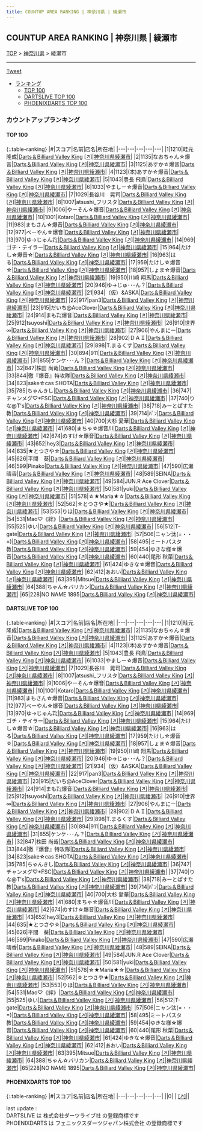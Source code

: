 ```yaml
---
title: COUNTUP AREA RANKING | 神奈川県 | 綾瀬市
---
```

## COUNTUP AREA RANKING | 神奈川県 | 綾瀬市

[TOP](/darts/rank/) > [神奈川県](/darts/rank/神奈川県/) > 綾瀬市

___

<a href="https://twitter.com/share?ref_src=twsrc%5Etfw" data-text="COUNTUP AREA RANKING | 神奈川県綾瀬市" class="twitter-share-button" data-hashtags="DARTSLIVE,PHOENIXDARTS,darts,ダーツ" data-show-count="false">Tweet</a>

* [ランキング](#カウントアップランキング)
    * [TOP 100](#top-100)
    * [DARTSLIVE TOP 100](#dartslive-top-100)
    * [PHOENIXDARTS TOP 100](#phoenixdarts-top-100)

### カウントアップランキング

#### TOP 100



{:.table-ranking}
|#|スコア|名前|店名|所在地|
|---|---|---|---|---|
|1|1210|<span class="rank-name-dl">畦元 隆成</span>|<a href="/darts/rank/shops/16e871fc133f58080d9b047a20a7ba1e.html">Darts＆Billiard Valley King</a> <a href="https://search.dartslive.com/jp/shop/16e871fc133f58080d9b047a20a7ba1e">[↗]</a>|<a href="/darts/rank/神奈川県/綾瀬市">神奈川県綾瀬市</a>|
|2|1135|<span class="rank-name-dl">なおちゃん☆爆音</span>|<a href="/darts/rank/shops/16e871fc133f58080d9b047a20a7ba1e.html">Darts＆Billiard Valley King</a> <a href="https://search.dartslive.com/jp/shop/16e871fc133f58080d9b047a20a7ba1e">[↗]</a>|<a href="/darts/rank/神奈川県/綾瀬市">神奈川県綾瀬市</a>|
|3|1125|<span class="rank-name-dl">あすか☆爆音</span>|<a href="/darts/rank/shops/16e871fc133f58080d9b047a20a7ba1e.html">Darts＆Billiard Valley King</a> <a href="https://search.dartslive.com/jp/shop/16e871fc133f58080d9b047a20a7ba1e">[↗]</a>|<a href="/darts/rank/神奈川県/綾瀬市">神奈川県綾瀬市</a>|
|4|1123|<span class="rank-name-dl">(本)あすか☆爆音</span>|<a href="/darts/rank/shops/16e871fc133f58080d9b047a20a7ba1e.html">Darts＆Billiard Valley King</a> <a href="https://search.dartslive.com/jp/shop/16e871fc133f58080d9b047a20a7ba1e">[↗]</a>|<a href="/darts/rank/神奈川県/綾瀬市">神奈川県綾瀬市</a>|
|5|1043|<span class="rank-name-dl">豊長 飛鳥</span>|<a href="/darts/rank/shops/16e871fc133f58080d9b047a20a7ba1e.html">Darts＆Billiard Valley King</a> <a href="https://search.dartslive.com/jp/shop/16e871fc133f58080d9b047a20a7ba1e">[↗]</a>|<a href="/darts/rank/神奈川県/綾瀬市">神奈川県綾瀬市</a>|
|6|1033|<span class="rank-name-dl">やましー☆爆音</span>|<a href="/darts/rank/shops/16e871fc133f58080d9b047a20a7ba1e.html">Darts＆Billiard Valley King</a> <a href="https://search.dartslive.com/jp/shop/16e871fc133f58080d9b047a20a7ba1e">[↗]</a>|<a href="/darts/rank/神奈川県/綾瀬市">神奈川県綾瀬市</a>|
|7|1029|<span class="rank-name-dl">長谷川　晃司</span>|<a href="/darts/rank/shops/16e871fc133f58080d9b047a20a7ba1e.html">Darts＆Billiard Valley King</a> <a href="https://search.dartslive.com/jp/shop/16e871fc133f58080d9b047a20a7ba1e">[↗]</a>|<a href="/darts/rank/神奈川県/綾瀬市">神奈川県綾瀬市</a>|
|8|1007|<span class="rank-name-dl">atsushi_フリスタ</span>|<a href="/darts/rank/shops/16e871fc133f58080d9b047a20a7ba1e.html">Darts＆Billiard Valley King</a> <a href="https://search.dartslive.com/jp/shop/16e871fc133f58080d9b047a20a7ba1e">[↗]</a>|<a href="/darts/rank/神奈川県/綾瀬市">神奈川県綾瀬市</a>|
|9|1006|<span class="rank-name-dl">やーそん☆爆音</span>|<a href="/darts/rank/shops/16e871fc133f58080d9b047a20a7ba1e.html">Darts＆Billiard Valley King</a> <a href="https://search.dartslive.com/jp/shop/16e871fc133f58080d9b047a20a7ba1e">[↗]</a>|<a href="/darts/rank/神奈川県/綾瀬市">神奈川県綾瀬市</a>|
|10|1001|<span class="rank-name-dl">Kotaro</span>|<a href="/darts/rank/shops/16e871fc133f58080d9b047a20a7ba1e.html">Darts＆Billiard Valley King</a> <a href="https://search.dartslive.com/jp/shop/16e871fc133f58080d9b047a20a7ba1e">[↗]</a>|<a href="/darts/rank/神奈川県/綾瀬市">神奈川県綾瀬市</a>|
|11|983|<span class="rank-name-dl">まもさん☆爆音</span>|<a href="/darts/rank/shops/16e871fc133f58080d9b047a20a7ba1e.html">Darts＆Billiard Valley King</a> <a href="https://search.dartslive.com/jp/shop/16e871fc133f58080d9b047a20a7ba1e">[↗]</a>|<a href="/darts/rank/神奈川県/綾瀬市">神奈川県綾瀬市</a>|
|12|977|<span class="rank-name-dl">べーやん☆爆音</span>|<a href="/darts/rank/shops/16e871fc133f58080d9b047a20a7ba1e.html">Darts＆Billiard Valley King</a> <a href="https://search.dartslive.com/jp/shop/16e871fc133f58080d9b047a20a7ba1e">[↗]</a>|<a href="/darts/rank/神奈川県/綾瀬市">神奈川県綾瀬市</a>|
|13|970|<span class="rank-name-dl">ゆ→じゅん㌠</span>|<a href="/darts/rank/shops/16e871fc133f58080d9b047a20a7ba1e.html">Darts＆Billiard Valley King</a> <a href="https://search.dartslive.com/jp/shop/16e871fc133f58080d9b047a20a7ba1e">[↗]</a>|<a href="/darts/rank/神奈川県/綾瀬市">神奈川県綾瀬市</a>|
|14|969|<span class="rank-name-dl">ゴチ・テイラー</span>|<a href="/darts/rank/shops/16e871fc133f58080d9b047a20a7ba1e.html">Darts＆Billiard Valley King</a> <a href="https://search.dartslive.com/jp/shop/16e871fc133f58080d9b047a20a7ba1e">[↗]</a>|<a href="/darts/rank/神奈川県/綾瀬市">神奈川県綾瀬市</a>|
|15|964|<span class="rank-name-dl">たけし☆爆音☆</span>|<a href="/darts/rank/shops/16e871fc133f58080d9b047a20a7ba1e.html">Darts＆Billiard Valley King</a> <a href="https://search.dartslive.com/jp/shop/16e871fc133f58080d9b047a20a7ba1e">[↗]</a>|<a href="/darts/rank/神奈川県/綾瀬市">神奈川県綾瀬市</a>|
|16|963|<span class="rank-name-dl">はる</span>|<a href="/darts/rank/shops/16e871fc133f58080d9b047a20a7ba1e.html">Darts＆Billiard Valley King</a> <a href="https://search.dartslive.com/jp/shop/16e871fc133f58080d9b047a20a7ba1e">[↗]</a>|<a href="/darts/rank/神奈川県/綾瀬市">神奈川県綾瀬市</a>|
|17|959|<span class="rank-name-dl">たけし☆爆音‪☆</span>|<a href="/darts/rank/shops/16e871fc133f58080d9b047a20a7ba1e.html">Darts＆Billiard Valley King</a> <a href="https://search.dartslive.com/jp/shop/16e871fc133f58080d9b047a20a7ba1e">[↗]</a>|<a href="/darts/rank/神奈川県/綾瀬市">神奈川県綾瀬市</a>|
|18|957|<span class="rank-name-dl">しょま☆爆音</span>|<a href="/darts/rank/shops/16e871fc133f58080d9b047a20a7ba1e.html">Darts＆Billiard Valley King</a> <a href="https://search.dartslive.com/jp/shop/16e871fc133f58080d9b047a20a7ba1e">[↗]</a>|<a href="/darts/rank/神奈川県/綾瀬市">神奈川県綾瀬市</a>|
|19|950|<span class="rank-name-dl">川﨑 翔馬</span>|<a href="/darts/rank/shops/16e871fc133f58080d9b047a20a7ba1e.html">Darts＆Billiard Valley King</a> <a href="https://search.dartslive.com/jp/shop/16e871fc133f58080d9b047a20a7ba1e">[↗]</a>|<a href="/darts/rank/神奈川県/綾瀬市">神奈川県綾瀬市</a>|
|20|946|<span class="rank-name-dl">ゆ→じゅ･･･ん？</span>|<a href="/darts/rank/shops/16e871fc133f58080d9b047a20a7ba1e.html">Darts＆Billiard Valley King</a> <a href="https://search.dartslive.com/jp/shop/16e871fc133f58080d9b047a20a7ba1e">[↗]</a>|<a href="/darts/rank/神奈川県/綾瀬市">神奈川県綾瀬市</a>|
|21|934|<span class="rank-name-dl">（仮）&amp;ASKA</span>|<a href="/darts/rank/shops/16e871fc133f58080d9b047a20a7ba1e.html">Darts＆Billiard Valley King</a> <a href="https://search.dartslive.com/jp/shop/16e871fc133f58080d9b047a20a7ba1e">[↗]</a>|<a href="/darts/rank/神奈川県/綾瀬市">神奈川県綾瀬市</a>|
|22|917|<span class="rank-name-dl">pan3</span>|<a href="/darts/rank/shops/16e871fc133f58080d9b047a20a7ba1e.html">Darts＆Billiard Valley King</a> <a href="https://search.dartslive.com/jp/shop/16e871fc133f58080d9b047a20a7ba1e">[↗]</a>|<a href="/darts/rank/神奈川県/綾瀬市">神奈川県綾瀬市</a>|
|23|915|<span class="rank-name-dl">だいち@AceClover</span>|<a href="/darts/rank/shops/16e871fc133f58080d9b047a20a7ba1e.html">Darts＆Billiard Valley King</a> <a href="https://search.dartslive.com/jp/shop/16e871fc133f58080d9b047a20a7ba1e">[↗]</a>|<a href="/darts/rank/神奈川県/綾瀬市">神奈川県綾瀬市</a>|
|24|914|<span class="rank-name-dl">まも㌠爆音</span>|<a href="/darts/rank/shops/16e871fc133f58080d9b047a20a7ba1e.html">Darts＆Billiard Valley King</a> <a href="https://search.dartslive.com/jp/shop/16e871fc133f58080d9b047a20a7ba1e">[↗]</a>|<a href="/darts/rank/神奈川県/綾瀬市">神奈川県綾瀬市</a>|
|25|912|<span class="rank-name-dl">tsuyoshi</span>|<a href="/darts/rank/shops/16e871fc133f58080d9b047a20a7ba1e.html">Darts＆Billiard Valley King</a> <a href="https://search.dartslive.com/jp/shop/16e871fc133f58080d9b047a20a7ba1e">[↗]</a>|<a href="/darts/rank/神奈川県/綾瀬市">神奈川県綾瀬市</a>|
|26|910|<span class="rank-name-dl">世界∞</span>|<a href="/darts/rank/shops/16e871fc133f58080d9b047a20a7ba1e.html">Darts＆Billiard Valley King</a> <a href="https://search.dartslive.com/jp/shop/16e871fc133f58080d9b047a20a7ba1e">[↗]</a>|<a href="/darts/rank/神奈川県/綾瀬市">神奈川県綾瀬市</a>|
|27|906|<span class="rank-name-dl">やんまにー</span>|<a href="/darts/rank/shops/16e871fc133f58080d9b047a20a7ba1e.html">Darts＆Billiard Valley King</a> <a href="https://search.dartslive.com/jp/shop/16e871fc133f58080d9b047a20a7ba1e">[↗]</a>|<a href="/darts/rank/神奈川県/綾瀬市">神奈川県綾瀬市</a>|
|28|902|<span class="rank-name-dl">ＤＡＩ</span>|<a href="/darts/rank/shops/16e871fc133f58080d9b047a20a7ba1e.html">Darts＆Billiard Valley King</a> <a href="https://search.dartslive.com/jp/shop/16e871fc133f58080d9b047a20a7ba1e">[↗]</a>|<a href="/darts/rank/神奈川県/綾瀬市">神奈川県綾瀬市</a>|
|29|898|<span class="rank-name-dl">T.まるくす</span>|<a href="/darts/rank/shops/16e871fc133f58080d9b047a20a7ba1e.html">Darts＆Billiard Valley King</a> <a href="https://search.dartslive.com/jp/shop/16e871fc133f58080d9b047a20a7ba1e">[↗]</a>|<a href="/darts/rank/神奈川県/綾瀬市">神奈川県綾瀬市</a>|
|30|894|<span class="rank-name-dl">911</span>|<a href="/darts/rank/shops/16e871fc133f58080d9b047a20a7ba1e.html">Darts＆Billiard Valley King</a> <a href="https://search.dartslive.com/jp/shop/16e871fc133f58080d9b047a20a7ba1e">[↗]</a>|<a href="/darts/rank/神奈川県/綾瀬市">神奈川県綾瀬市</a>|
|31|855|<span class="rank-name-dl">ケンケ･･･ん？</span>|<a href="/darts/rank/shops/16e871fc133f58080d9b047a20a7ba1e.html">Darts＆Billiard Valley King</a> <a href="https://search.dartslive.com/jp/shop/16e871fc133f58080d9b047a20a7ba1e">[↗]</a>|<a href="/darts/rank/神奈川県/綾瀬市">神奈川県綾瀬市</a>|
|32|847|<span class="rank-name-dl">株田 尚哉</span>|<a href="/darts/rank/shops/16e871fc133f58080d9b047a20a7ba1e.html">Darts＆Billiard Valley King</a> <a href="https://search.dartslive.com/jp/shop/16e871fc133f58080d9b047a20a7ba1e">[↗]</a>|<a href="/darts/rank/神奈川県/綾瀬市">神奈川県綾瀬市</a>|
|33|844|<span class="rank-name-dl">徹『爆音』特攻隊</span>|<a href="/darts/rank/shops/16e871fc133f58080d9b047a20a7ba1e.html">Darts＆Billiard Valley King</a> <a href="https://search.dartslive.com/jp/shop/16e871fc133f58080d9b047a20a7ba1e">[↗]</a>|<a href="/darts/rank/神奈川県/綾瀬市">神奈川県綾瀬市</a>|
|34|823|<span class="rank-name-dl">sake☆cas SHOTA</span>|<a href="/darts/rank/shops/16e871fc133f58080d9b047a20a7ba1e.html">Darts＆Billiard Valley King</a> <a href="https://search.dartslive.com/jp/shop/16e871fc133f58080d9b047a20a7ba1e">[↗]</a>|<a href="/darts/rank/神奈川県/綾瀬市">神奈川県綾瀬市</a>|
|35|785|<span class="rank-name-dl">ちゃんきし</span>|<a href="/darts/rank/shops/16e871fc133f58080d9b047a20a7ba1e.html">Darts＆Billiard Valley King</a> <a href="https://search.dartslive.com/jp/shop/16e871fc133f58080d9b047a20a7ba1e">[↗]</a>|<a href="/darts/rank/神奈川県/綾瀬市">神奈川県綾瀬市</a>|
|36|747|<span class="rank-name-dl">チャンメグ♡*FSC</span>|<a href="/darts/rank/shops/16e871fc133f58080d9b047a20a7ba1e.html">Darts＆Billiard Valley King</a> <a href="https://search.dartslive.com/jp/shop/16e871fc133f58080d9b047a20a7ba1e">[↗]</a>|<a href="/darts/rank/神奈川県/綾瀬市">神奈川県綾瀬市</a>|
|37|740|<span class="rank-name-dl">りな@T&#x27;s</span>|<a href="/darts/rank/shops/16e871fc133f58080d9b047a20a7ba1e.html">Darts＆Billiard Valley King</a> <a href="https://search.dartslive.com/jp/shop/16e871fc133f58080d9b047a20a7ba1e">[↗]</a>|<a href="/darts/rank/神奈川県/綾瀬市">神奈川県綾瀬市</a>|
|38|718|<span class="rank-name-dl">みーとぱすた教</span>|<a href="/darts/rank/shops/16e871fc133f58080d9b047a20a7ba1e.html">Darts＆Billiard Valley King</a> <a href="https://search.dartslive.com/jp/shop/16e871fc133f58080d9b047a20a7ba1e">[↗]</a>|<a href="/darts/rank/神奈川県/綾瀬市">神奈川県綾瀬市</a>|
|39|714|<span class="rank-name-dl">ﾊﾟﾝ</span>|<a href="/darts/rank/shops/16e871fc133f58080d9b047a20a7ba1e.html">Darts＆Billiard Valley King</a> <a href="https://search.dartslive.com/jp/shop/16e871fc133f58080d9b047a20a7ba1e">[↗]</a>|<a href="/darts/rank/神奈川県/綾瀬市">神奈川県綾瀬市</a>|
|40|700|<span class="rank-name-dl">大杉 愛華</span>|<a href="/darts/rank/shops/16e871fc133f58080d9b047a20a7ba1e.html">Darts＆Billiard Valley King</a> <a href="https://search.dartslive.com/jp/shop/16e871fc133f58080d9b047a20a7ba1e">[↗]</a>|<a href="/darts/rank/神奈川県/綾瀬市">神奈川県綾瀬市</a>|
|41|680|<span class="rank-name-dl">まちゃ☆爆音/Ⅱ</span>|<a href="/darts/rank/shops/16e871fc133f58080d9b047a20a7ba1e.html">Darts＆Billiard Valley King</a> <a href="https://search.dartslive.com/jp/shop/16e871fc133f58080d9b047a20a7ba1e">[↗]</a>|<a href="/darts/rank/神奈川県/綾瀬市">神奈川県綾瀬市</a>|
|42|674|<span class="rank-name-dl">のすけ☆爆音</span>|<a href="/darts/rank/shops/16e871fc133f58080d9b047a20a7ba1e.html">Darts＆Billiard Valley King</a> <a href="https://search.dartslive.com/jp/shop/16e871fc133f58080d9b047a20a7ba1e">[↗]</a>|<a href="/darts/rank/神奈川県/綾瀬市">神奈川県綾瀬市</a>|
|43|652|<span class="rank-name-dl">hey3</span>|<a href="/darts/rank/shops/16e871fc133f58080d9b047a20a7ba1e.html">Darts＆Billiard Valley King</a> <a href="https://search.dartslive.com/jp/shop/16e871fc133f58080d9b047a20a7ba1e">[↗]</a>|<a href="/darts/rank/神奈川県/綾瀬市">神奈川県綾瀬市</a>|
|44|635|<span class="rank-name-dl">★とつさや☆</span>|<a href="/darts/rank/shops/16e871fc133f58080d9b047a20a7ba1e.html">Darts＆Billiard Valley King</a> <a href="https://search.dartslive.com/jp/shop/16e871fc133f58080d9b047a20a7ba1e">[↗]</a>|<a href="/darts/rank/神奈川県/綾瀬市">神奈川県綾瀬市</a>|
|45|626|<span class="rank-name-dl">平間　葵</span>|<a href="/darts/rank/shops/16e871fc133f58080d9b047a20a7ba1e.html">Darts＆Billiard Valley King</a> <a href="https://search.dartslive.com/jp/shop/16e871fc133f58080d9b047a20a7ba1e">[↗]</a>|<a href="/darts/rank/神奈川県/綾瀬市">神奈川県綾瀬市</a>|
|46|599|<span class="rank-name-dl">Pinako</span>|<a href="/darts/rank/shops/16e871fc133f58080d9b047a20a7ba1e.html">Darts＆Billiard Valley King</a> <a href="https://search.dartslive.com/jp/shop/16e871fc133f58080d9b047a20a7ba1e">[↗]</a>|<a href="/darts/rank/神奈川県/綾瀬市">神奈川県綾瀬市</a>|
|47|590|<span class="rank-name-dl">広瀬 晴香</span>|<a href="/darts/rank/shops/16e871fc133f58080d9b047a20a7ba1e.html">Darts＆Billiard Valley King</a> <a href="https://search.dartslive.com/jp/shop/16e871fc133f58080d9b047a20a7ba1e">[↗]</a>|<a href="/darts/rank/神奈川県/綾瀬市">神奈川県綾瀬市</a>|
|48|589|<span class="rank-name-dl">SEINA</span>|<a href="/darts/rank/shops/16e871fc133f58080d9b047a20a7ba1e.html">Darts＆Billiard Valley King</a> <a href="https://search.dartslive.com/jp/shop/16e871fc133f58080d9b047a20a7ba1e">[↗]</a>|<a href="/darts/rank/神奈川県/綾瀬市">神奈川県綾瀬市</a>|
|49|584|<span class="rank-name-dl">JUN.R Ace Clover</span>|<a href="/darts/rank/shops/16e871fc133f58080d9b047a20a7ba1e.html">Darts＆Billiard Valley King</a> <a href="https://search.dartslive.com/jp/shop/16e871fc133f58080d9b047a20a7ba1e">[↗]</a>|<a href="/darts/rank/神奈川県/綾瀬市">神奈川県綾瀬市</a>|
|50|581|<span class="rank-name-dl">yuki</span>|<a href="/darts/rank/shops/16e871fc133f58080d9b047a20a7ba1e.html">Darts＆Billiard Valley King</a> <a href="https://search.dartslive.com/jp/shop/16e871fc133f58080d9b047a20a7ba1e">[↗]</a>|<a href="/darts/rank/神奈川県/綾瀬市">神奈川県綾瀬市</a>|
|51|578|<span class="rank-name-dl">☆★Maria★☆</span>|<a href="/darts/rank/shops/16e871fc133f58080d9b047a20a7ba1e.html">Darts＆Billiard Valley King</a> <a href="https://search.dartslive.com/jp/shop/16e871fc133f58080d9b047a20a7ba1e">[↗]</a>|<a href="/darts/rank/神奈川県/綾瀬市">神奈川県綾瀬市</a>|
|52|562|<span class="rank-name-dl">☆とつさや★</span>|<a href="/darts/rank/shops/16e871fc133f58080d9b047a20a7ba1e.html">Darts＆Billiard Valley King</a> <a href="https://search.dartslive.com/jp/shop/16e871fc133f58080d9b047a20a7ba1e">[↗]</a>|<a href="/darts/rank/神奈川県/綾瀬市">神奈川県綾瀬市</a>|
|53|553|<span class="rank-name-dl">りほ</span>|<a href="/darts/rank/shops/16e871fc133f58080d9b047a20a7ba1e.html">Darts＆Billiard Valley King</a> <a href="https://search.dartslive.com/jp/shop/16e871fc133f58080d9b047a20a7ba1e">[↗]</a>|<a href="/darts/rank/神奈川県/綾瀬市">神奈川県綾瀬市</a>|
|54|531|<span class="rank-name-dl">Mao♡《絆》</span>|<a href="/darts/rank/shops/16e871fc133f58080d9b047a20a7ba1e.html">Darts＆Billiard Valley King</a> <a href="https://search.dartslive.com/jp/shop/16e871fc133f58080d9b047a20a7ba1e">[↗]</a>|<a href="/darts/rank/神奈川県/綾瀬市">神奈川県綾瀬市</a>|
|55|525|<span class="rank-name-dl">ゆい</span>|<a href="/darts/rank/shops/16e871fc133f58080d9b047a20a7ba1e.html">Darts＆Billiard Valley King</a> <a href="https://search.dartslive.com/jp/shop/16e871fc133f58080d9b047a20a7ba1e">[↗]</a>|<a href="/darts/rank/神奈川県/綾瀬市">神奈川県綾瀬市</a>|
|56|512|<span class="rank-name-dl">T-gate</span>|<a href="/darts/rank/shops/16e871fc133f58080d9b047a20a7ba1e.html">Darts＆Billiard Valley King</a> <a href="https://search.dartslive.com/jp/shop/16e871fc133f58080d9b047a20a7ba1e">[↗]</a>|<a href="/darts/rank/神奈川県/綾瀬市">神奈川県綾瀬市</a>|
|57|506|<span class="rank-name-dl">ニャン汰(=・・=)</span>|<a href="/darts/rank/shops/16e871fc133f58080d9b047a20a7ba1e.html">Darts＆Billiard Valley King</a> <a href="https://search.dartslive.com/jp/shop/16e871fc133f58080d9b047a20a7ba1e">[↗]</a>|<a href="/darts/rank/神奈川県/綾瀬市">神奈川県綾瀬市</a>|
|58|495|<span class="rank-name-dl">ミートパスタ教</span>|<a href="/darts/rank/shops/16e871fc133f58080d9b047a20a7ba1e.html">Darts＆Billiard Valley King</a> <a href="https://search.dartslive.com/jp/shop/16e871fc133f58080d9b047a20a7ba1e">[↗]</a>|<a href="/darts/rank/神奈川県/綾瀬市">神奈川県綾瀬市</a>|
|59|454|<span class="rank-name-dl">ゆきな様☆爆音</span>|<a href="/darts/rank/shops/16e871fc133f58080d9b047a20a7ba1e.html">Darts＆Billiard Valley King</a> <a href="https://search.dartslive.com/jp/shop/16e871fc133f58080d9b047a20a7ba1e">[↗]</a>|<a href="/darts/rank/神奈川県/綾瀬市">神奈川県綾瀬市</a>|
|60|440|<span class="rank-name-dl">尾形 秋菜</span>|<a href="/darts/rank/shops/16e871fc133f58080d9b047a20a7ba1e.html">Darts＆Billiard Valley King</a> <a href="https://search.dartslive.com/jp/shop/16e871fc133f58080d9b047a20a7ba1e">[↗]</a>|<a href="/darts/rank/神奈川県/綾瀬市">神奈川県綾瀬市</a>|
|61|424|<span class="rank-name-dl">ゆきな☆爆音</span>|<a href="/darts/rank/shops/16e871fc133f58080d9b047a20a7ba1e.html">Darts＆Billiard Valley King</a> <a href="https://search.dartslive.com/jp/shop/16e871fc133f58080d9b047a20a7ba1e">[↗]</a>|<a href="/darts/rank/神奈川県/綾瀬市">神奈川県綾瀬市</a>|
|62|412|<span class="rank-name-dl">あおい</span>|<a href="/darts/rank/shops/16e871fc133f58080d9b047a20a7ba1e.html">Darts＆Billiard Valley King</a> <a href="https://search.dartslive.com/jp/shop/16e871fc133f58080d9b047a20a7ba1e">[↗]</a>|<a href="/darts/rank/神奈川県/綾瀬市">神奈川県綾瀬市</a>|
|63|395|<span class="rank-name-dl">Mitsue</span>|<a href="/darts/rank/shops/16e871fc133f58080d9b047a20a7ba1e.html">Darts＆Billiard Valley King</a> <a href="https://search.dartslive.com/jp/shop/16e871fc133f58080d9b047a20a7ba1e">[↗]</a>|<a href="/darts/rank/神奈川県/綾瀬市">神奈川県綾瀬市</a>|
|64|388|<span class="rank-name-dl">ちゃん☆バリカン</span>|<a href="/darts/rank/shops/16e871fc133f58080d9b047a20a7ba1e.html">Darts＆Billiard Valley King</a> <a href="https://search.dartslive.com/jp/shop/16e871fc133f58080d9b047a20a7ba1e">[↗]</a>|<a href="/darts/rank/神奈川県/綾瀬市">神奈川県綾瀬市</a>|
|65|228|<span class="rank-name-dl">NO NAME 1895</span>|<a href="/darts/rank/shops/16e871fc133f58080d9b047a20a7ba1e.html">Darts＆Billiard Valley King</a> <a href="https://search.dartslive.com/jp/shop/16e871fc133f58080d9b047a20a7ba1e">[↗]</a>|<a href="/darts/rank/神奈川県/綾瀬市">神奈川県綾瀬市</a>|


#### DARTSLIVE TOP 100



{:.table-ranking}
|#|スコア|名前|店名|所在地|
|---|---|---|---|---|
|1|1210|<span class="rank-name-dl">畦元 隆成</span>|<a href="/darts/rank/shops/16e871fc133f58080d9b047a20a7ba1e.html">Darts＆Billiard Valley King</a> <a href="https://search.dartslive.com/jp/shop/16e871fc133f58080d9b047a20a7ba1e">[↗]</a>|<a href="/darts/rank/神奈川県/綾瀬市">神奈川県綾瀬市</a>|
|2|1135|<span class="rank-name-dl">なおちゃん☆爆音</span>|<a href="/darts/rank/shops/16e871fc133f58080d9b047a20a7ba1e.html">Darts＆Billiard Valley King</a> <a href="https://search.dartslive.com/jp/shop/16e871fc133f58080d9b047a20a7ba1e">[↗]</a>|<a href="/darts/rank/神奈川県/綾瀬市">神奈川県綾瀬市</a>|
|3|1125|<span class="rank-name-dl">あすか☆爆音</span>|<a href="/darts/rank/shops/16e871fc133f58080d9b047a20a7ba1e.html">Darts＆Billiard Valley King</a> <a href="https://search.dartslive.com/jp/shop/16e871fc133f58080d9b047a20a7ba1e">[↗]</a>|<a href="/darts/rank/神奈川県/綾瀬市">神奈川県綾瀬市</a>|
|4|1123|<span class="rank-name-dl">(本)あすか☆爆音</span>|<a href="/darts/rank/shops/16e871fc133f58080d9b047a20a7ba1e.html">Darts＆Billiard Valley King</a> <a href="https://search.dartslive.com/jp/shop/16e871fc133f58080d9b047a20a7ba1e">[↗]</a>|<a href="/darts/rank/神奈川県/綾瀬市">神奈川県綾瀬市</a>|
|5|1043|<span class="rank-name-dl">豊長 飛鳥</span>|<a href="/darts/rank/shops/16e871fc133f58080d9b047a20a7ba1e.html">Darts＆Billiard Valley King</a> <a href="https://search.dartslive.com/jp/shop/16e871fc133f58080d9b047a20a7ba1e">[↗]</a>|<a href="/darts/rank/神奈川県/綾瀬市">神奈川県綾瀬市</a>|
|6|1033|<span class="rank-name-dl">やましー☆爆音</span>|<a href="/darts/rank/shops/16e871fc133f58080d9b047a20a7ba1e.html">Darts＆Billiard Valley King</a> <a href="https://search.dartslive.com/jp/shop/16e871fc133f58080d9b047a20a7ba1e">[↗]</a>|<a href="/darts/rank/神奈川県/綾瀬市">神奈川県綾瀬市</a>|
|7|1029|<span class="rank-name-dl">長谷川　晃司</span>|<a href="/darts/rank/shops/16e871fc133f58080d9b047a20a7ba1e.html">Darts＆Billiard Valley King</a> <a href="https://search.dartslive.com/jp/shop/16e871fc133f58080d9b047a20a7ba1e">[↗]</a>|<a href="/darts/rank/神奈川県/綾瀬市">神奈川県綾瀬市</a>|
|8|1007|<span class="rank-name-dl">atsushi_フリスタ</span>|<a href="/darts/rank/shops/16e871fc133f58080d9b047a20a7ba1e.html">Darts＆Billiard Valley King</a> <a href="https://search.dartslive.com/jp/shop/16e871fc133f58080d9b047a20a7ba1e">[↗]</a>|<a href="/darts/rank/神奈川県/綾瀬市">神奈川県綾瀬市</a>|
|9|1006|<span class="rank-name-dl">やーそん☆爆音</span>|<a href="/darts/rank/shops/16e871fc133f58080d9b047a20a7ba1e.html">Darts＆Billiard Valley King</a> <a href="https://search.dartslive.com/jp/shop/16e871fc133f58080d9b047a20a7ba1e">[↗]</a>|<a href="/darts/rank/神奈川県/綾瀬市">神奈川県綾瀬市</a>|
|10|1001|<span class="rank-name-dl">Kotaro</span>|<a href="/darts/rank/shops/16e871fc133f58080d9b047a20a7ba1e.html">Darts＆Billiard Valley King</a> <a href="https://search.dartslive.com/jp/shop/16e871fc133f58080d9b047a20a7ba1e">[↗]</a>|<a href="/darts/rank/神奈川県/綾瀬市">神奈川県綾瀬市</a>|
|11|983|<span class="rank-name-dl">まもさん☆爆音</span>|<a href="/darts/rank/shops/16e871fc133f58080d9b047a20a7ba1e.html">Darts＆Billiard Valley King</a> <a href="https://search.dartslive.com/jp/shop/16e871fc133f58080d9b047a20a7ba1e">[↗]</a>|<a href="/darts/rank/神奈川県/綾瀬市">神奈川県綾瀬市</a>|
|12|977|<span class="rank-name-dl">べーやん☆爆音</span>|<a href="/darts/rank/shops/16e871fc133f58080d9b047a20a7ba1e.html">Darts＆Billiard Valley King</a> <a href="https://search.dartslive.com/jp/shop/16e871fc133f58080d9b047a20a7ba1e">[↗]</a>|<a href="/darts/rank/神奈川県/綾瀬市">神奈川県綾瀬市</a>|
|13|970|<span class="rank-name-dl">ゆ→じゅん㌠</span>|<a href="/darts/rank/shops/16e871fc133f58080d9b047a20a7ba1e.html">Darts＆Billiard Valley King</a> <a href="https://search.dartslive.com/jp/shop/16e871fc133f58080d9b047a20a7ba1e">[↗]</a>|<a href="/darts/rank/神奈川県/綾瀬市">神奈川県綾瀬市</a>|
|14|969|<span class="rank-name-dl">ゴチ・テイラー</span>|<a href="/darts/rank/shops/16e871fc133f58080d9b047a20a7ba1e.html">Darts＆Billiard Valley King</a> <a href="https://search.dartslive.com/jp/shop/16e871fc133f58080d9b047a20a7ba1e">[↗]</a>|<a href="/darts/rank/神奈川県/綾瀬市">神奈川県綾瀬市</a>|
|15|964|<span class="rank-name-dl">たけし☆爆音☆</span>|<a href="/darts/rank/shops/16e871fc133f58080d9b047a20a7ba1e.html">Darts＆Billiard Valley King</a> <a href="https://search.dartslive.com/jp/shop/16e871fc133f58080d9b047a20a7ba1e">[↗]</a>|<a href="/darts/rank/神奈川県/綾瀬市">神奈川県綾瀬市</a>|
|16|963|<span class="rank-name-dl">はる</span>|<a href="/darts/rank/shops/16e871fc133f58080d9b047a20a7ba1e.html">Darts＆Billiard Valley King</a> <a href="https://search.dartslive.com/jp/shop/16e871fc133f58080d9b047a20a7ba1e">[↗]</a>|<a href="/darts/rank/神奈川県/綾瀬市">神奈川県綾瀬市</a>|
|17|959|<span class="rank-name-dl">たけし☆爆音‪☆</span>|<a href="/darts/rank/shops/16e871fc133f58080d9b047a20a7ba1e.html">Darts＆Billiard Valley King</a> <a href="https://search.dartslive.com/jp/shop/16e871fc133f58080d9b047a20a7ba1e">[↗]</a>|<a href="/darts/rank/神奈川県/綾瀬市">神奈川県綾瀬市</a>|
|18|957|<span class="rank-name-dl">しょま☆爆音</span>|<a href="/darts/rank/shops/16e871fc133f58080d9b047a20a7ba1e.html">Darts＆Billiard Valley King</a> <a href="https://search.dartslive.com/jp/shop/16e871fc133f58080d9b047a20a7ba1e">[↗]</a>|<a href="/darts/rank/神奈川県/綾瀬市">神奈川県綾瀬市</a>|
|19|950|<span class="rank-name-dl">川﨑 翔馬</span>|<a href="/darts/rank/shops/16e871fc133f58080d9b047a20a7ba1e.html">Darts＆Billiard Valley King</a> <a href="https://search.dartslive.com/jp/shop/16e871fc133f58080d9b047a20a7ba1e">[↗]</a>|<a href="/darts/rank/神奈川県/綾瀬市">神奈川県綾瀬市</a>|
|20|946|<span class="rank-name-dl">ゆ→じゅ･･･ん？</span>|<a href="/darts/rank/shops/16e871fc133f58080d9b047a20a7ba1e.html">Darts＆Billiard Valley King</a> <a href="https://search.dartslive.com/jp/shop/16e871fc133f58080d9b047a20a7ba1e">[↗]</a>|<a href="/darts/rank/神奈川県/綾瀬市">神奈川県綾瀬市</a>|
|21|934|<span class="rank-name-dl">（仮）&amp;ASKA</span>|<a href="/darts/rank/shops/16e871fc133f58080d9b047a20a7ba1e.html">Darts＆Billiard Valley King</a> <a href="https://search.dartslive.com/jp/shop/16e871fc133f58080d9b047a20a7ba1e">[↗]</a>|<a href="/darts/rank/神奈川県/綾瀬市">神奈川県綾瀬市</a>|
|22|917|<span class="rank-name-dl">pan3</span>|<a href="/darts/rank/shops/16e871fc133f58080d9b047a20a7ba1e.html">Darts＆Billiard Valley King</a> <a href="https://search.dartslive.com/jp/shop/16e871fc133f58080d9b047a20a7ba1e">[↗]</a>|<a href="/darts/rank/神奈川県/綾瀬市">神奈川県綾瀬市</a>|
|23|915|<span class="rank-name-dl">だいち@AceClover</span>|<a href="/darts/rank/shops/16e871fc133f58080d9b047a20a7ba1e.html">Darts＆Billiard Valley King</a> <a href="https://search.dartslive.com/jp/shop/16e871fc133f58080d9b047a20a7ba1e">[↗]</a>|<a href="/darts/rank/神奈川県/綾瀬市">神奈川県綾瀬市</a>|
|24|914|<span class="rank-name-dl">まも㌠爆音</span>|<a href="/darts/rank/shops/16e871fc133f58080d9b047a20a7ba1e.html">Darts＆Billiard Valley King</a> <a href="https://search.dartslive.com/jp/shop/16e871fc133f58080d9b047a20a7ba1e">[↗]</a>|<a href="/darts/rank/神奈川県/綾瀬市">神奈川県綾瀬市</a>|
|25|912|<span class="rank-name-dl">tsuyoshi</span>|<a href="/darts/rank/shops/16e871fc133f58080d9b047a20a7ba1e.html">Darts＆Billiard Valley King</a> <a href="https://search.dartslive.com/jp/shop/16e871fc133f58080d9b047a20a7ba1e">[↗]</a>|<a href="/darts/rank/神奈川県/綾瀬市">神奈川県綾瀬市</a>|
|26|910|<span class="rank-name-dl">世界∞</span>|<a href="/darts/rank/shops/16e871fc133f58080d9b047a20a7ba1e.html">Darts＆Billiard Valley King</a> <a href="https://search.dartslive.com/jp/shop/16e871fc133f58080d9b047a20a7ba1e">[↗]</a>|<a href="/darts/rank/神奈川県/綾瀬市">神奈川県綾瀬市</a>|
|27|906|<span class="rank-name-dl">やんまにー</span>|<a href="/darts/rank/shops/16e871fc133f58080d9b047a20a7ba1e.html">Darts＆Billiard Valley King</a> <a href="https://search.dartslive.com/jp/shop/16e871fc133f58080d9b047a20a7ba1e">[↗]</a>|<a href="/darts/rank/神奈川県/綾瀬市">神奈川県綾瀬市</a>|
|28|902|<span class="rank-name-dl">ＤＡＩ</span>|<a href="/darts/rank/shops/16e871fc133f58080d9b047a20a7ba1e.html">Darts＆Billiard Valley King</a> <a href="https://search.dartslive.com/jp/shop/16e871fc133f58080d9b047a20a7ba1e">[↗]</a>|<a href="/darts/rank/神奈川県/綾瀬市">神奈川県綾瀬市</a>|
|29|898|<span class="rank-name-dl">T.まるくす</span>|<a href="/darts/rank/shops/16e871fc133f58080d9b047a20a7ba1e.html">Darts＆Billiard Valley King</a> <a href="https://search.dartslive.com/jp/shop/16e871fc133f58080d9b047a20a7ba1e">[↗]</a>|<a href="/darts/rank/神奈川県/綾瀬市">神奈川県綾瀬市</a>|
|30|894|<span class="rank-name-dl">911</span>|<a href="/darts/rank/shops/16e871fc133f58080d9b047a20a7ba1e.html">Darts＆Billiard Valley King</a> <a href="https://search.dartslive.com/jp/shop/16e871fc133f58080d9b047a20a7ba1e">[↗]</a>|<a href="/darts/rank/神奈川県/綾瀬市">神奈川県綾瀬市</a>|
|31|855|<span class="rank-name-dl">ケンケ･･･ん？</span>|<a href="/darts/rank/shops/16e871fc133f58080d9b047a20a7ba1e.html">Darts＆Billiard Valley King</a> <a href="https://search.dartslive.com/jp/shop/16e871fc133f58080d9b047a20a7ba1e">[↗]</a>|<a href="/darts/rank/神奈川県/綾瀬市">神奈川県綾瀬市</a>|
|32|847|<span class="rank-name-dl">株田 尚哉</span>|<a href="/darts/rank/shops/16e871fc133f58080d9b047a20a7ba1e.html">Darts＆Billiard Valley King</a> <a href="https://search.dartslive.com/jp/shop/16e871fc133f58080d9b047a20a7ba1e">[↗]</a>|<a href="/darts/rank/神奈川県/綾瀬市">神奈川県綾瀬市</a>|
|33|844|<span class="rank-name-dl">徹『爆音』特攻隊</span>|<a href="/darts/rank/shops/16e871fc133f58080d9b047a20a7ba1e.html">Darts＆Billiard Valley King</a> <a href="https://search.dartslive.com/jp/shop/16e871fc133f58080d9b047a20a7ba1e">[↗]</a>|<a href="/darts/rank/神奈川県/綾瀬市">神奈川県綾瀬市</a>|
|34|823|<span class="rank-name-dl">sake☆cas SHOTA</span>|<a href="/darts/rank/shops/16e871fc133f58080d9b047a20a7ba1e.html">Darts＆Billiard Valley King</a> <a href="https://search.dartslive.com/jp/shop/16e871fc133f58080d9b047a20a7ba1e">[↗]</a>|<a href="/darts/rank/神奈川県/綾瀬市">神奈川県綾瀬市</a>|
|35|785|<span class="rank-name-dl">ちゃんきし</span>|<a href="/darts/rank/shops/16e871fc133f58080d9b047a20a7ba1e.html">Darts＆Billiard Valley King</a> <a href="https://search.dartslive.com/jp/shop/16e871fc133f58080d9b047a20a7ba1e">[↗]</a>|<a href="/darts/rank/神奈川県/綾瀬市">神奈川県綾瀬市</a>|
|36|747|<span class="rank-name-dl">チャンメグ♡*FSC</span>|<a href="/darts/rank/shops/16e871fc133f58080d9b047a20a7ba1e.html">Darts＆Billiard Valley King</a> <a href="https://search.dartslive.com/jp/shop/16e871fc133f58080d9b047a20a7ba1e">[↗]</a>|<a href="/darts/rank/神奈川県/綾瀬市">神奈川県綾瀬市</a>|
|37|740|<span class="rank-name-dl">りな@T&#x27;s</span>|<a href="/darts/rank/shops/16e871fc133f58080d9b047a20a7ba1e.html">Darts＆Billiard Valley King</a> <a href="https://search.dartslive.com/jp/shop/16e871fc133f58080d9b047a20a7ba1e">[↗]</a>|<a href="/darts/rank/神奈川県/綾瀬市">神奈川県綾瀬市</a>|
|38|718|<span class="rank-name-dl">みーとぱすた教</span>|<a href="/darts/rank/shops/16e871fc133f58080d9b047a20a7ba1e.html">Darts＆Billiard Valley King</a> <a href="https://search.dartslive.com/jp/shop/16e871fc133f58080d9b047a20a7ba1e">[↗]</a>|<a href="/darts/rank/神奈川県/綾瀬市">神奈川県綾瀬市</a>|
|39|714|<span class="rank-name-dl">ﾊﾟﾝ</span>|<a href="/darts/rank/shops/16e871fc133f58080d9b047a20a7ba1e.html">Darts＆Billiard Valley King</a> <a href="https://search.dartslive.com/jp/shop/16e871fc133f58080d9b047a20a7ba1e">[↗]</a>|<a href="/darts/rank/神奈川県/綾瀬市">神奈川県綾瀬市</a>|
|40|700|<span class="rank-name-dl">大杉 愛華</span>|<a href="/darts/rank/shops/16e871fc133f58080d9b047a20a7ba1e.html">Darts＆Billiard Valley King</a> <a href="https://search.dartslive.com/jp/shop/16e871fc133f58080d9b047a20a7ba1e">[↗]</a>|<a href="/darts/rank/神奈川県/綾瀬市">神奈川県綾瀬市</a>|
|41|680|<span class="rank-name-dl">まちゃ☆爆音/Ⅱ</span>|<a href="/darts/rank/shops/16e871fc133f58080d9b047a20a7ba1e.html">Darts＆Billiard Valley King</a> <a href="https://search.dartslive.com/jp/shop/16e871fc133f58080d9b047a20a7ba1e">[↗]</a>|<a href="/darts/rank/神奈川県/綾瀬市">神奈川県綾瀬市</a>|
|42|674|<span class="rank-name-dl">のすけ☆爆音</span>|<a href="/darts/rank/shops/16e871fc133f58080d9b047a20a7ba1e.html">Darts＆Billiard Valley King</a> <a href="https://search.dartslive.com/jp/shop/16e871fc133f58080d9b047a20a7ba1e">[↗]</a>|<a href="/darts/rank/神奈川県/綾瀬市">神奈川県綾瀬市</a>|
|43|652|<span class="rank-name-dl">hey3</span>|<a href="/darts/rank/shops/16e871fc133f58080d9b047a20a7ba1e.html">Darts＆Billiard Valley King</a> <a href="https://search.dartslive.com/jp/shop/16e871fc133f58080d9b047a20a7ba1e">[↗]</a>|<a href="/darts/rank/神奈川県/綾瀬市">神奈川県綾瀬市</a>|
|44|635|<span class="rank-name-dl">★とつさや☆</span>|<a href="/darts/rank/shops/16e871fc133f58080d9b047a20a7ba1e.html">Darts＆Billiard Valley King</a> <a href="https://search.dartslive.com/jp/shop/16e871fc133f58080d9b047a20a7ba1e">[↗]</a>|<a href="/darts/rank/神奈川県/綾瀬市">神奈川県綾瀬市</a>|
|45|626|<span class="rank-name-dl">平間　葵</span>|<a href="/darts/rank/shops/16e871fc133f58080d9b047a20a7ba1e.html">Darts＆Billiard Valley King</a> <a href="https://search.dartslive.com/jp/shop/16e871fc133f58080d9b047a20a7ba1e">[↗]</a>|<a href="/darts/rank/神奈川県/綾瀬市">神奈川県綾瀬市</a>|
|46|599|<span class="rank-name-dl">Pinako</span>|<a href="/darts/rank/shops/16e871fc133f58080d9b047a20a7ba1e.html">Darts＆Billiard Valley King</a> <a href="https://search.dartslive.com/jp/shop/16e871fc133f58080d9b047a20a7ba1e">[↗]</a>|<a href="/darts/rank/神奈川県/綾瀬市">神奈川県綾瀬市</a>|
|47|590|<span class="rank-name-dl">広瀬 晴香</span>|<a href="/darts/rank/shops/16e871fc133f58080d9b047a20a7ba1e.html">Darts＆Billiard Valley King</a> <a href="https://search.dartslive.com/jp/shop/16e871fc133f58080d9b047a20a7ba1e">[↗]</a>|<a href="/darts/rank/神奈川県/綾瀬市">神奈川県綾瀬市</a>|
|48|589|<span class="rank-name-dl">SEINA</span>|<a href="/darts/rank/shops/16e871fc133f58080d9b047a20a7ba1e.html">Darts＆Billiard Valley King</a> <a href="https://search.dartslive.com/jp/shop/16e871fc133f58080d9b047a20a7ba1e">[↗]</a>|<a href="/darts/rank/神奈川県/綾瀬市">神奈川県綾瀬市</a>|
|49|584|<span class="rank-name-dl">JUN.R Ace Clover</span>|<a href="/darts/rank/shops/16e871fc133f58080d9b047a20a7ba1e.html">Darts＆Billiard Valley King</a> <a href="https://search.dartslive.com/jp/shop/16e871fc133f58080d9b047a20a7ba1e">[↗]</a>|<a href="/darts/rank/神奈川県/綾瀬市">神奈川県綾瀬市</a>|
|50|581|<span class="rank-name-dl">yuki</span>|<a href="/darts/rank/shops/16e871fc133f58080d9b047a20a7ba1e.html">Darts＆Billiard Valley King</a> <a href="https://search.dartslive.com/jp/shop/16e871fc133f58080d9b047a20a7ba1e">[↗]</a>|<a href="/darts/rank/神奈川県/綾瀬市">神奈川県綾瀬市</a>|
|51|578|<span class="rank-name-dl">☆★Maria★☆</span>|<a href="/darts/rank/shops/16e871fc133f58080d9b047a20a7ba1e.html">Darts＆Billiard Valley King</a> <a href="https://search.dartslive.com/jp/shop/16e871fc133f58080d9b047a20a7ba1e">[↗]</a>|<a href="/darts/rank/神奈川県/綾瀬市">神奈川県綾瀬市</a>|
|52|562|<span class="rank-name-dl">☆とつさや★</span>|<a href="/darts/rank/shops/16e871fc133f58080d9b047a20a7ba1e.html">Darts＆Billiard Valley King</a> <a href="https://search.dartslive.com/jp/shop/16e871fc133f58080d9b047a20a7ba1e">[↗]</a>|<a href="/darts/rank/神奈川県/綾瀬市">神奈川県綾瀬市</a>|
|53|553|<span class="rank-name-dl">りほ</span>|<a href="/darts/rank/shops/16e871fc133f58080d9b047a20a7ba1e.html">Darts＆Billiard Valley King</a> <a href="https://search.dartslive.com/jp/shop/16e871fc133f58080d9b047a20a7ba1e">[↗]</a>|<a href="/darts/rank/神奈川県/綾瀬市">神奈川県綾瀬市</a>|
|54|531|<span class="rank-name-dl">Mao♡《絆》</span>|<a href="/darts/rank/shops/16e871fc133f58080d9b047a20a7ba1e.html">Darts＆Billiard Valley King</a> <a href="https://search.dartslive.com/jp/shop/16e871fc133f58080d9b047a20a7ba1e">[↗]</a>|<a href="/darts/rank/神奈川県/綾瀬市">神奈川県綾瀬市</a>|
|55|525|<span class="rank-name-dl">ゆい</span>|<a href="/darts/rank/shops/16e871fc133f58080d9b047a20a7ba1e.html">Darts＆Billiard Valley King</a> <a href="https://search.dartslive.com/jp/shop/16e871fc133f58080d9b047a20a7ba1e">[↗]</a>|<a href="/darts/rank/神奈川県/綾瀬市">神奈川県綾瀬市</a>|
|56|512|<span class="rank-name-dl">T-gate</span>|<a href="/darts/rank/shops/16e871fc133f58080d9b047a20a7ba1e.html">Darts＆Billiard Valley King</a> <a href="https://search.dartslive.com/jp/shop/16e871fc133f58080d9b047a20a7ba1e">[↗]</a>|<a href="/darts/rank/神奈川県/綾瀬市">神奈川県綾瀬市</a>|
|57|506|<span class="rank-name-dl">ニャン汰(=・・=)</span>|<a href="/darts/rank/shops/16e871fc133f58080d9b047a20a7ba1e.html">Darts＆Billiard Valley King</a> <a href="https://search.dartslive.com/jp/shop/16e871fc133f58080d9b047a20a7ba1e">[↗]</a>|<a href="/darts/rank/神奈川県/綾瀬市">神奈川県綾瀬市</a>|
|58|495|<span class="rank-name-dl">ミートパスタ教</span>|<a href="/darts/rank/shops/16e871fc133f58080d9b047a20a7ba1e.html">Darts＆Billiard Valley King</a> <a href="https://search.dartslive.com/jp/shop/16e871fc133f58080d9b047a20a7ba1e">[↗]</a>|<a href="/darts/rank/神奈川県/綾瀬市">神奈川県綾瀬市</a>|
|59|454|<span class="rank-name-dl">ゆきな様☆爆音</span>|<a href="/darts/rank/shops/16e871fc133f58080d9b047a20a7ba1e.html">Darts＆Billiard Valley King</a> <a href="https://search.dartslive.com/jp/shop/16e871fc133f58080d9b047a20a7ba1e">[↗]</a>|<a href="/darts/rank/神奈川県/綾瀬市">神奈川県綾瀬市</a>|
|60|440|<span class="rank-name-dl">尾形 秋菜</span>|<a href="/darts/rank/shops/16e871fc133f58080d9b047a20a7ba1e.html">Darts＆Billiard Valley King</a> <a href="https://search.dartslive.com/jp/shop/16e871fc133f58080d9b047a20a7ba1e">[↗]</a>|<a href="/darts/rank/神奈川県/綾瀬市">神奈川県綾瀬市</a>|
|61|424|<span class="rank-name-dl">ゆきな☆爆音</span>|<a href="/darts/rank/shops/16e871fc133f58080d9b047a20a7ba1e.html">Darts＆Billiard Valley King</a> <a href="https://search.dartslive.com/jp/shop/16e871fc133f58080d9b047a20a7ba1e">[↗]</a>|<a href="/darts/rank/神奈川県/綾瀬市">神奈川県綾瀬市</a>|
|62|412|<span class="rank-name-dl">あおい</span>|<a href="/darts/rank/shops/16e871fc133f58080d9b047a20a7ba1e.html">Darts＆Billiard Valley King</a> <a href="https://search.dartslive.com/jp/shop/16e871fc133f58080d9b047a20a7ba1e">[↗]</a>|<a href="/darts/rank/神奈川県/綾瀬市">神奈川県綾瀬市</a>|
|63|395|<span class="rank-name-dl">Mitsue</span>|<a href="/darts/rank/shops/16e871fc133f58080d9b047a20a7ba1e.html">Darts＆Billiard Valley King</a> <a href="https://search.dartslive.com/jp/shop/16e871fc133f58080d9b047a20a7ba1e">[↗]</a>|<a href="/darts/rank/神奈川県/綾瀬市">神奈川県綾瀬市</a>|
|64|388|<span class="rank-name-dl">ちゃん☆バリカン</span>|<a href="/darts/rank/shops/16e871fc133f58080d9b047a20a7ba1e.html">Darts＆Billiard Valley King</a> <a href="https://search.dartslive.com/jp/shop/16e871fc133f58080d9b047a20a7ba1e">[↗]</a>|<a href="/darts/rank/神奈川県/綾瀬市">神奈川県綾瀬市</a>|
|65|228|<span class="rank-name-dl">NO NAME 1895</span>|<a href="/darts/rank/shops/16e871fc133f58080d9b047a20a7ba1e.html">Darts＆Billiard Valley King</a> <a href="https://search.dartslive.com/jp/shop/16e871fc133f58080d9b047a20a7ba1e">[↗]</a>|<a href="/darts/rank/神奈川県/綾瀬市">神奈川県綾瀬市</a>|


#### PHOENIXDARTS TOP 100



{:.table-ranking}
|#|スコア|名前|店名|所在地|
|---|---|---|---|---|
||0|<span class="rank-name-dl"> </span>|<a href="/darts/rank/shops/.html"></a> <a href="">[↗]</a>|<a href="/darts/rank//"></a>|


<div class="footer border-top border-gray-light mt-5 pt-3 text-right text-gray">
    last update : <span style="font-weight: italic" id="foot_last_modified"></span><br />
    DARTSLIVE は 株式会社ダーツライブ社 の登録商標です<br />
    PHOENIXDARTS は フェニックスダーツジャパン株式会社 の登録商標です<br />
</div>

<script src="https://cdnjs.cloudflare.com/ajax/libs/jquery.tablesorter/2.31.3/js/jquery.tablesorter.min.js" integrity="sha512-qzgd5cYSZcosqpzpn7zF2ZId8f/8CHmFKZ8j7mU4OUXTNRd5g+ZHBPsgKEwoqxCtdQvExE5LprwwPAgoicguNg==" crossorigin="anonymous" referrerpolicy="no-referrer"></script>
<link rel="stylesheet" href="https://cdnjs.cloudflare.com/ajax/libs/jquery.tablesorter/2.31.3/css/theme.default.min.css" integrity="sha512-wghhOJkjQX0Lh3NSWvNKeZ0ZpNn+SPVXX1Qyc9OCaogADktxrBiBdKGDoqVUOyhStvMBmJQ8ZdMHiR3wuEq8+w==" crossorigin="anonymous" referrerpolicy="no-referrer" />
<script>
$(function() {
    $(".table-ranking").tablesorter({sortList:[[0, 0]]});
    $("#foot_last_modified").text(formatDate(new Date(document.lastModified), 'yyyy-MM-dd HH:mm:ss'));
});
</script>

<script async src="https://platform.twitter.com/widgets.js" charset="utf-8"></script>